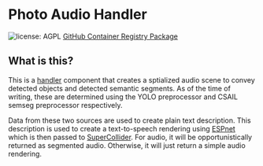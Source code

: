 # Photo Audio Handler

![license: AGPL](https://camo.githubusercontent.com/b53b1136762ea55ee6a2d641c9f8283b8335a79b3cb95cbab5a988e678e269b8/68747470733a2f2f696d672e736869656c64732e696f2f62616467652f6c6963656e73652d4147504c2d73756363657373) [GitHub Container Registry Package](https://github.com/Shared-Reality-Lab/IMAGE-server/pkgs/container/image-handler-photo-audio)

## What is this?

This is a [handler](https://github.com/Shared-Reality-Lab/IMAGE-server/wiki/2.-Handlers,-Preprocessors-and-Services#handlers=) component that creates a sptialized audio scene to convey detected objects and detected semantic segments.
As of the time of writing, these are determined using the YOLO preprocessor and CSAIL semseg preprocessor respectively.

Data from these two sources are used to create plain text description.
This description is used to create a text-to-speech rendering using [ESPnet](../../services/espnet-tts)
which is then passed to [SuperCollider](../../services/supercollider-service/photo.scd).
For audio, it will be opportunistically returned as segmented audio. Otherwise, it will just return a simple audio rendering.
